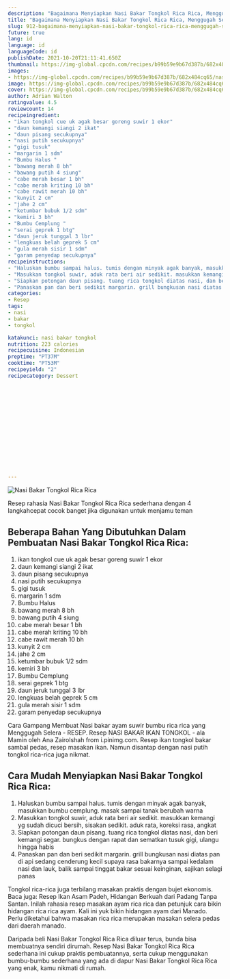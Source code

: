 ```yaml
---
description: "Bagaimana Menyiapkan Nasi Bakar Tongkol Rica Rica, Menggugah Selera"
title: "Bagaimana Menyiapkan Nasi Bakar Tongkol Rica Rica, Menggugah Selera"
slug: 912-bagaimana-menyiapkan-nasi-bakar-tongkol-rica-rica-menggugah-selera
future: true
lang: id
language: id
languageCode: id
publishDate: 2021-10-20T21:11:41.650Z 
thumbnail: https://img-global.cpcdn.com/recipes/b99b59e9b67d387b/682x484cq65/nasi-bakar-tongkol-rica-rica-foto-resep-utama.png
images:
- https://img-global.cpcdn.com/recipes/b99b59e9b67d387b/682x484cq65/nasi-bakar-tongkol-rica-rica-foto-resep-utama.png
image: https://img-global.cpcdn.com/recipes/b99b59e9b67d387b/682x484cq65/nasi-bakar-tongkol-rica-rica-foto-resep-utama.png
cover: https://img-global.cpcdn.com/recipes/b99b59e9b67d387b/682x484cq65/nasi-bakar-tongkol-rica-rica-foto-resep-utama.png
author: Adrian Walton
ratingvalue: 4.5
reviewcount: 14
recipeingredient:
- "ikan tongkol cue uk agak besar goreng suwir 1 ekor"
- "daun kemangi siangi 2 ikat"
- "daun pisang secukupnya"
- "nasi putih secukupnya"
- "gigi tusuk"
- "margarin 1 sdm"
- "Bumbu Halus "
- "bawang merah 8 bh"
- "bawang putih 4 siung"
- "cabe merah besar 1 bh"
- "cabe merah kriting 10 bh"
- "cabe rawit merah 10 bh"
- "kunyit 2 cm"
- "jahe 2 cm"
- "ketumbar bubuk 1/2 sdm"
- "kemiri 3 bh"
- "Bumbu Cemplung "
- "serai geprek 1 btg"
- "daun jeruk tunggal 3 lbr"
- "lengkuas belah geprek 5 cm"
- "gula merah sisir 1 sdm"
- "garam penyedap secukupnya"
recipeinstructions:
- "Haluskan bumbu sampai halus. tumis dengan minyak agak banyak, masukkan bumbu cemplung. masak sampai tanak berubah warna"
- "Masukkan tongkol suwir, aduk rata beri air sedikit. masukkan kemangi yg sudah dicuci bersih, sisakan sedikit. aduk rata, koreksi rasa, angkat"
- "Siapkan potongan daun pisang. tuang rica tongkol diatas nasi, dan beri kemangi segar. bungkus dengan rapat dan sematkan tusuk gigi, ulangu hingga habis"
- "Panaskan pan dan beri sedikit margarin. grill bungkusan nasi diatas pan di api sedang cenderung kecil supaya rasa bakarnya sampai kedalam nasi dan lauk, balik sampai tinggat bakar sesuai keinginan, sajikan selagi panas"
categories:
- Resep
tags:
- nasi
- bakar
- tongkol

katakunci: nasi bakar tongkol 
nutrition: 223 calories
recipecuisine: Indonesian
preptime: "PT37M"
cooktime: "PT53M"
recipeyield: "2"
recipecategory: Dessert


     
    
    
    
    
    
    
    
    
    
    
      
    
---
```



![Nasi Bakar Tongkol Rica Rica](https://img-global.cpcdn.com/recipes/b99b59e9b67d387b/682x484cq65/nasi-bakar-tongkol-rica-rica-foto-resep-utama.png)

Resep rahasia Nasi Bakar Tongkol Rica Rica  sederhana dengan 4 langkahcepat cocok banget jika digunakan untuk menjamu teman

<!--inarticleads1-->

## Beberapa Bahan Yang Dibutuhkan Dalam Pembuatan Nasi Bakar Tongkol Rica Rica:

1. ikan tongkol cue uk agak besar goreng suwir 1 ekor
1. daun kemangi siangi 2 ikat
1. daun pisang secukupnya
1. nasi putih secukupnya
1. gigi tusuk
1. margarin 1 sdm
1. Bumbu Halus 
1. bawang merah 8 bh
1. bawang putih 4 siung
1. cabe merah besar 1 bh
1. cabe merah kriting 10 bh
1. cabe rawit merah 10 bh
1. kunyit 2 cm
1. jahe 2 cm
1. ketumbar bubuk 1/2 sdm
1. kemiri 3 bh
1. Bumbu Cemplung 
1. serai geprek 1 btg
1. daun jeruk tunggal 3 lbr
1. lengkuas belah geprek 5 cm
1. gula merah sisir 1 sdm
1. garam penyedap secukupnya

Cara Gampang Membuat Nasi bakar ayam suwir bumbu rica rica yang Menggugah Selera - RESEP. Resep NASI BAKAR IKAN TONGKOL - ala Mamin oleh Ana Zairolshah from i.pinimg.com. Resep ikan tongkol bakar sambal pedas, resep masakan ikan. Namun disantap dengan nasi putih tongkol rica-rica juga nikmat. 

<!--inarticleads2-->

## Cara Mudah Menyiapkan Nasi Bakar Tongkol Rica Rica:

1. Haluskan bumbu sampai halus. tumis dengan minyak agak banyak, masukkan bumbu cemplung. masak sampai tanak berubah warna
1. Masukkan tongkol suwir, aduk rata beri air sedikit. masukkan kemangi yg sudah dicuci bersih, sisakan sedikit. aduk rata, koreksi rasa, angkat
1. Siapkan potongan daun pisang. tuang rica tongkol diatas nasi, dan beri kemangi segar. bungkus dengan rapat dan sematkan tusuk gigi, ulangu hingga habis
1. Panaskan pan dan beri sedikit margarin. grill bungkusan nasi diatas pan di api sedang cenderung kecil supaya rasa bakarnya sampai kedalam nasi dan lauk, balik sampai tinggat bakar sesuai keinginan, sajikan selagi panas


Tongkol rica-rica juga terbilang masakan praktis dengan bujet ekonomis. Baca juga: Resep Ikan Asam Padeh, Hidangan Berkuah dari Padang Tanpa Santan. Inilah rahasia resep masakan ayam rica rica dan petunjuk cara bikin hidangan rica rica ayam. Kali ini yuk bikin hidangan ayam dari Manado. Perlu diketahui bahwa masakan rica rica merupakan masakan selera pedas dari daerah manado. 

Daripada   beli  Nasi Bakar Tongkol Rica Rica  diluar terus, bunda  bisa membuatnya sendiri dirumah. Resep  Nasi Bakar Tongkol Rica Rica  sederhana ini cukup praktis pembuatannya, serta cukup menggunakan bumbu-bumbu sederhana yang ada di dapur  Nasi Bakar Tongkol Rica Rica  yang enak, kamu nikmati di rumah.
